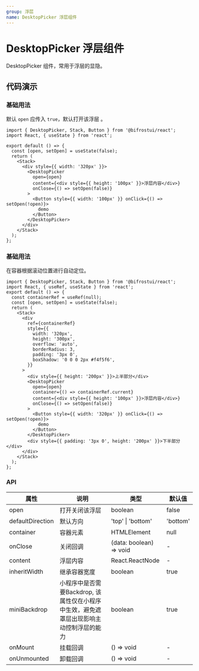 ```yaml
---
group: 浮层
name: DesktopPicker 浮层组件
---
```


# DesktopPicker 浮层组件

DesktopPicker 组件，常用于浮层的显隐。

## 代码演示

### 基础用法

默认 `open` 应传入 `true`，默认打开该浮层 。

```tsx
import { DesktopPicker, Stack, Button } from '@bifrostui/react';
import React, { useState } from 'react';

export default () => {
  const [open, setOpen] = useState(false);
  return (
    <Stack>
      <div style={{ width: '320px' }}>
        <DesktopPicker
          open={open}
          content={<div style={{ height: '100px' }}>浮层内容</div>}
          onClose={() => setOpen(false)}
        >
          <Button style={{ width: '100px' }} onClick={() => setOpen(!open)}>
            demo
          </Button>
        </DesktopPicker>
      </div>
    </Stack>
  );
};
```

### 基础用法

在容器根据滚动位置进行自动定位。

```tsx
import { DesktopPicker, Stack, Button } from '@bifrostui/react';
import React, { useRef, useState } from 'react';
export default () => {
  const containerRef = useRef(null);
  const [open, setOpen] = useState(false);
  return (
    <Stack>
      <div
        ref={containerRef}
        style={{
          width: '320px',
          height: '300px',
          overflow: 'auto',
          borderRadius: 3,
          padding: '3px 0',
          boxShadow: '0 0 0 2px #f4f5f6',
        }}
      >
        <div style={{ height: '200px' }}>上半部分</div>
        <DesktopPicker
          open={open}
          container={() => containerRef.current}
          content={<div style={{ height: '100px' }}>浮层内容</div>}
          onClose={() => setOpen(false)}
        >
          <Button style={{ width: '320px' }} onClick={() => setOpen(!open)}>
            demo
          </Button>
        </DesktopPicker>
        <div style={{ padding: '3px 0', height: '200px' }}>下半部分</div>
      </div>
    </Stack>
  );
};
```

### API

| 属性             | 说明                                                                                   | 类型                    | 默认值   |
| ---------------- | -------------------------------------------------------------------------------------- | ----------------------- | -------- |
| open             | 打开关闭该浮层                                                                         | boolean                 | false    |
| defaultDirection | 默认方向                                                                               | 'top' \| 'bottom'       | 'bottom' |
| container        | 容器元素                                                                               | HTMLElement             | null     |
| onClose          | 关闭回调                                                                               | (data: boolean) => void | -        |
| content          | 浮层内容                                                                               | React.ReactNode         | -        |
| inheritWidth     | 继承容器宽度                                                                           | boolean                 | true     |
| miniBackdrop     | 小程序中是否需要Backdrop, 该属性仅在小程序中生效，避免遮罩层出现影响主动控制浮层的能力 | boolean                 | true     |
| onMount          | 挂载回调                                                                               | () => void              | -        |
| onUnmounted      | 卸载回调                                                                               | () => void              | -        |
